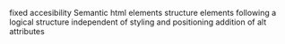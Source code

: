 fixed accesibility
Semantic html elements
structure elements following a logical structure independent of styling and positioning
addition of alt attributes
